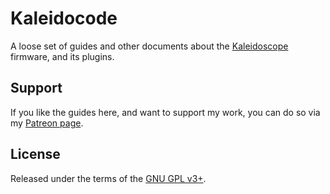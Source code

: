 <!-- -*- mode: markdown; fill-column: 8192 -*- -->

Kaleidocode
===========

A loose set of guides and other documents about the [Kaleidoscope][kaleidoscope] firmware, and its plugins.

 [kaleidoscope]: https://github.com/keyboardio/Kaleidoscope
 
Support
-------

If you like the guides here, and want to support my work, you can do so via my [Patreon page][patreon].

 [patreon]: https://www.patreon.com/algernon

License
-------

Released under the terms of the [GNU GPL v3+][gpl].

 [gpl]: COPYING.md
